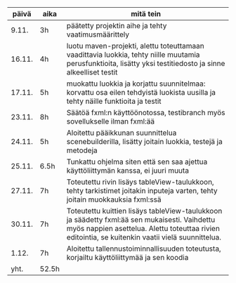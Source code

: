 | päivä    | aika    | mitä tein                                           |
| -------- | ------- | --------------------------------------------------- |
| 9.11.    | 3h      | päätetty projektin aihe ja tehty vaatimusmäärittely |
| 16.11.   | 4h      | luotu maven-projekti, alettu toteuttamaan vaadittavia luokkia, tehty niille muutamia perusfunktioita, lisätty yksi testitiedosto ja sinne alkeelliset testit |
|  17.11.  | 5h      | muokattu luokkia ja korjattu suunnitelmaa: korvattu osa eilen tehdyistä luokista uusilla ja tehty näille funktioita ja testit                                                    |
| 23.11. |  8h | Säätöä fxml:n käyttöönotossa, testibranch myös sovellukselle ilman fxml:ää
| 24.11. | 5h | Aloitettu pääikkunan suunnittelua scenebuilderilla, lisätty joitain luokkia, testejä ja metodeja
| 25.11. | 6.5h | Tunkattu ohjelma siten että sen saa ajettua käyttöliittymän kanssa, ei juuri muuta |
| 27.11. | 7h | Toteutettu rivin lisäys tableView-taulukkoon, tehty tarkistimet joitakin inputeja varten, tehty joitain muokkauksia fxml:ssä |
| 30.11. | 7h | Toteutettu kuittien lisäys tableView-taulukkoon ja säädetty fxml:ää sen mukaisesti. Vaihdettu myös nappien asettelua. Alettu toteuttaa rivien editointia, se kuitenkin vaatii vielä suunnittelua. |
| 1.12. | 7h | Aloitettu tallennustoiminnallisuuden toteutusta, korjailtu käyttöliittymää ja sen koodia |
| yht. | 52.5h |

